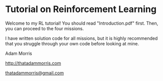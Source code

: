 # Tutorial on Reinforcement Learning
Welcome to my RL tutorial! You should read "Introduction.pdf" first. Then, you can proceed to the four missions.

I have written solution code for all missions, but it is highly recommended that you struggle through your own code before looking at mine.

Adam Morris

http://thatadammorris.com

thatadammorris@gmail.com
